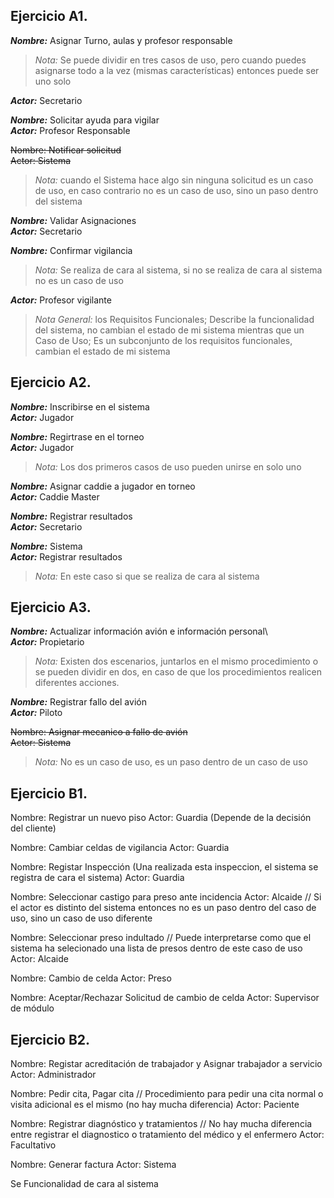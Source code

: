 ## Ejercicio A1.
 
***Nombre:*** Asignar Turno, aulas y profesor responsable 
> _Nota:_ Se puede dividir en tres casos de uso, pero cuando puedes asignarse todo a la vez (mismas características) entonces puede ser uno solo

***Actor:*** Secretario  

***Nombre:*** Solicitar ayuda para vigilar\
***Actor:*** Profesor Responsable

~~Nombre: Notificar solicitud~~\
~~Actor: Sistema~~    
> _Nota:_ cuando el Sistema hace algo sin ninguna solicitud es un caso de uso, en caso contrario no es un caso de uso, sino un paso dentro del sistema  

***Nombre:*** Validar Asignaciones\
***Actor:*** Secretario  

***Nombre:*** Confirmar vigilancia  
>_Nota:_ Se realiza de cara al sistema, si no se realiza de cara al sistema no es un caso de uso   

***Actor:*** Profesor vigilante   

>_Nota General:_ los Requisitos Funcionales; Describe la funcionalidad del sistema, no cambian el estado de mi sistema mientras que un Caso de Uso; Es un subconjunto de los requisitos funcionales, cambian el estado de mi sistema 

## Ejercicio A2.

***Nombre:*** Inscribirse en el sistema\
***Actor:*** Jugador

***Nombre:*** Regirtrase en el torneo\
***Actor:*** Jugador
>_Nota:_ Los dos primeros casos de uso pueden unirse en solo uno  

***Nombre:*** Asignar caddie a jugador en torneo\
***Actor:*** Caddie Master 

***Nombre:*** Registrar resultados\
***Actor:*** Secretario

***Nombre:*** Sistema    
***Actor:*** Registrar resultados  
>_Nota:_ En este caso si que se realiza de cara al sistema


## Ejercicio A3.

***Nombre:*** Actualizar información avión e información personal\  
***Actor:*** Propietario
>_Nota:_ Existen dos escenarios, juntarlos en el  mismo procedimiento o se pueden dividir en dos, en caso de que los procedimientos realicen  diferentes acciones.

***Nombre:*** Registrar fallo del avión\
***Actor:*** Piloto 

~~Nombre: Asignar mecanico a fallo de avión~~   
~~Actor: Sistema~~ 
>_Nota:_ No es un caso de uso, es un paso dentro de un caso de uso

## Ejercicio B1.

Nombre: Registrar un nuevo piso 
Actor: Guardia (Depende de la decisión del cliente)

Nombre: Cambiar celdas de vigilancia
Actor: Guardia 

Nombre: Registar Inspección (Una realizada esta inspeccion, el sistema se registra de cara el sistema) 
Actor: Guardia

Nombre: Seleccionar castigo para preso ante incidencia 
Actor: Alcaide // Si el actor es distinto del sistema entonces no es un paso dentro del caso de uso, sino un caso de uso diferente

Nombre: Seleccionar preso indultado // Puede interpretarse como que el sistema ha selecionado una lista de presos dentro de este caso de uso  
Actor: Alcaide

Nombre: Cambio de celda
Actor: Preso

Nombre: Aceptar/Rechazar Solicitud de cambio de celda
Actor: Supervisor de módulo

## Ejercicio B2.

Nombre: Registar acreditación de trabajador y Asignar trabajador a servicio 
Actor: Administrador

Nombre: Pedir cita, Pagar cita // Procedimiento para pedir una cita normal o visita adicional es el mismo (no hay mucha diferencia)
Actor: Paciente

Nombre: Registrar diagnóstico y tratamientos // No hay mucha diferencia entre registrar el diagnostico o tratamiento del médico y el enfermero
Actor: Facultativo

Nombre: Generar factura 
Actor: Sistema  



Se Funcionalidad de cara al sistema 